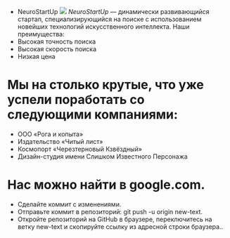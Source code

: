 * NeuroStartUp
![](https://netology-code.github.io/git-homeworks/introduction/assets/logo.png)
*NeuroStartUp* — динамически развивающийся стартап, специализирующийся на поиске с использованием новейших технологий искусственного интеллекта.
Наши преимущества:
* Высокая точность поиска
* Высокая скорость поиска
* Низкая цена


# Мы на столько крутые, что уже успели поработать со следующими компаниями:

* ООО «Рога и копыта»
* Издательство «Читый лист»
* Космопорт «Черезтерновый Кзвёздный»
* Дизайн-студия имени Слишком Известного Персонажа

# Нас можно найти в google.com.

* Сделайте коммит с изменениями.
* Отправьте коммит в репозиторий: git push -u origin new-text.
* Откройте репозиторий на GitHub в браузере, переключитесь на ветку new-text и скопируйте ссылку из адресной строки браузера..